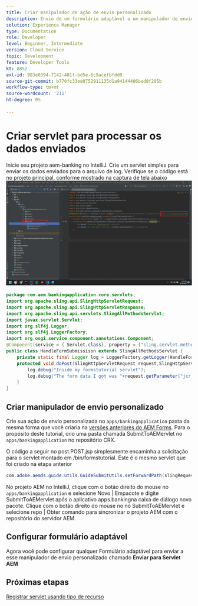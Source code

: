 ```yaml
---
title: Criar manipulador de ação de envio personalizado
description: Envio de um formulário adaptável a um manipulador de envio personalizado
solution: Experience Manager
type: Documentation
role: Developer
level: Beginner, Intermediate
version: Cloud Service
topic: Development
feature: Developer Tools
kt: 8852
exl-id: 983e0394-7142-481f-bd5e-6c9acefbfdd0
source-git-commit: b770fc33ee0752911135d1a94144406bad8f295b
workflow-type: tm+mt
source-wordcount: '211'
ht-degree: 0%

---
```


# Criar servlet para processar os dados enviados

Inicie seu projeto aem-banking no IntelliJ.
Crie um servlet simples para enviar os dados enviados para o arquivo de log. Verifique se o código está no projeto principal, conforme mostrado na captura de tela abaixo
![create-servlet](assets/create-servlet.png)

```java
package com.aem.bankingapplication.core.servlets;
import org.apache.sling.api.SlingHttpServletRequest;
import org.apache.sling.api.SlingHttpServletResponse;
import org.apache.sling.api.servlets.SlingAllMethodsServlet;
import javax.servlet.Servlet;
import org.slf4j.Logger;
import org.slf4j.LoggerFactory;
import org.osgi.service.component.annotations.Component;
@Component(service = { Servlet.class}, property = {"sling.servlet.methods=post","sling.servlet.paths=/bin/formstutorial"})
public class HandleFormSubmissison extends SlingAllMethodsServlet {
    private static final Logger log = LoggerFactory.getLogger(HandleFormSubmissison.class);
    protected void doPost(SlingHttpServletRequest request,SlingHttpServletResponse response) {
        log.debug("Inside my formstutorial servlet");
        log.debug("The form data I got was "+request.getParameter("jcr:data"));
    }
}
```

## Criar manipulador de envio personalizado

Crie sua ação de envio personalizada no `apps/bankingapplication` pasta da mesma forma que você criaria na [versões anteriores do AEM Forms](https://experienceleague.adobe.com/docs/experience-manager-learn/forms/adaptive-forms/custom-submit-aem-forms-article.html?lang=en). Para o propósito deste tutorial, crio uma pasta chamada SubmitToAEMervlet no `apps/bankingapplication` no repositório CRX.

O código a seguir no post.POST.jsp simplesmente encaminha a solicitação para o servlet montado em /bin/formstutorial. Este é o mesmo servlet que foi criado na etapa anterior

```java
com.adobe.aemds.guide.utils.GuideSubmitUtils.setForwardPath(slingRequest,"/bin/formstutorial",null,null);
```

No projeto AEM no IntelliJ, clique com o botão direito do mouse no `apps/bankingapplication` e selecione Novo | Empacote e digite SubmitToAEMervlet após o aplicativo apps.bankingna caixa de diálogo novo pacote. Clique com o botão direito do mouse no nó SubmitToAEMervlet e selecione repo | Obter comando para sincronizar o projeto AEM com o repositório do servidor AEM.


## Configurar formulário adaptável

Agora você pode configurar qualquer Formulário adaptável para enviar a esse manipulador de envio personalizado chamado **Enviar para Servlet AEM**

## Próximas etapas

[Registrar servlet usando tipo de recurso](./registering-servlet-using-resourcetype.md)
